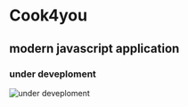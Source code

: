 # Cook4you 
## modern javascript application

### under deveploment 
![under deveploment](https://vignette.wikia.nocookie.net/castle-clash/images/2/26/Work-progress-over-white-background-vector-illustration-33893205.jpg/revision/latest?cb=20151216102135)
